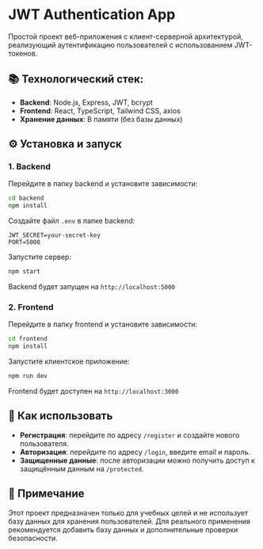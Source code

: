 
# JWT Authentication App

Простой проект веб-приложения с клиент-серверной архитектурой, реализующий аутентификацию пользователей с использованием JWT-токенов.

## 📚 Технологический стек:

- **Backend**: Node.js, Express, JWT, bcrypt
- **Frontend**: React, TypeScript, Tailwind CSS, axios
- **Хранение данных**: В памяти (без базы данных)

## ⚙️ Установка и запуск

### 1. Backend

Перейдите в папку backend и установите зависимости:

```bash
cd backend
npm install
```

Создайте файл `.env` в папке backend:

```
JWT_SECRET=your-secret-key
PORT=5000
```

Запустите сервер:

```bash
npm start
```

Backend будет запущен на `http://localhost:5000`

### 2. Frontend

Перейдите в папку frontend и установите зависимости:

```bash
cd frontend
npm install
```

Запустите клиентское приложение:

```bash
npm run dev
```

Frontend будет доступен на `http://localhost:3000`

## 🚀 Как использовать

- **Регистрация**: перейдите по адресу `/register` и создайте нового пользователя.
- **Авторизация**: перейдите по адресу `/login`, введите email и пароль.
- **Защищенные данные**: после авторизации можно получить доступ к защищённым данным на `/protected`.

## 📝 Примечание

Этот проект предназначен только для учебных целей и не использует базу данных для хранения пользователей. Для реального применения рекомендуется добавить базу данных и дополнительные проверки безопасности.
